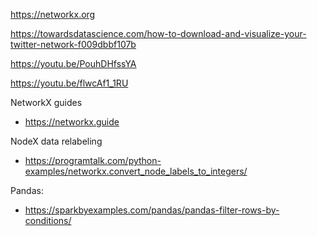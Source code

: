 https://networkx.org

https://towardsdatascience.com/how-to-download-and-visualize-your-twitter-network-f009dbbf107b


https://youtu.be/PouhDHfssYA


https://youtu.be/flwcAf1_1RU


NetworkX guides 

- https://networkx.guide

NodeX data relabeling

- https://programtalk.com/python-examples/networkx.convert_node_labels_to_integers/

Pandas:

- https://sparkbyexamples.com/pandas/pandas-filter-rows-by-conditions/
